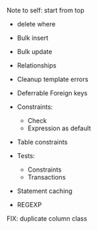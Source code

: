 Note to self: start from top

* delete where

* Bulk insert

* Bulk update

* Relationships

* Cleanup template errors

* Deferrable Foreign keys

* Constraints:
    * Check
    * Expression as default

* Table constraints

* Tests:
    * Constraints
    * Transactions

* Statement caching

* REGEXP

FIX:
    duplicate column class
